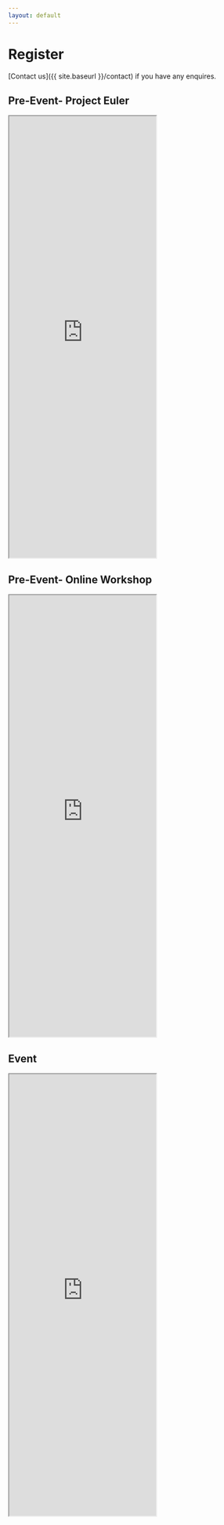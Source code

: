 ```yaml
---
layout: default
---
```


# Register

[Contact us]({{ site.baseurl }}/contact) if you have any enquires.

## Pre-Event- Project Euler

<iframe class="w100" height="900" src="https://tinyurl.com/bbcs18euler"></iframe>

## Pre-Event- Online Workshop

<iframe class="w100" height="900" src="https://docs.google.com/forms/d/e/1FAIpQLSe1gu5bdATszY-I5UEO8AOq9roUyo5G3lwZIfIzhIzg6H5aHg/viewform"></iframe>

## Event

<iframe class="w100" height="900" src="https://tinyurl.com/bbcs18main"></iframe>
